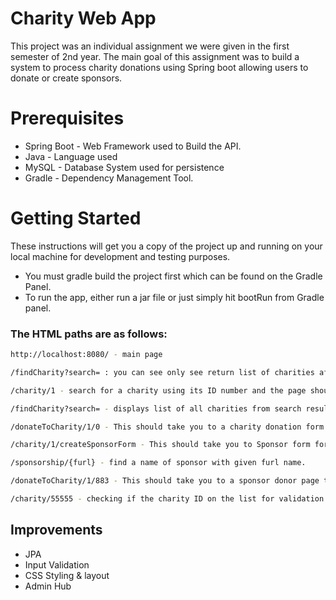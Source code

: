# Charity Web App
This project was an individual assignment we were given in the first semester of 2nd year. The main goal of this assignment was to build a system to process charity donations using Spring boot allowing users to donate or create sponsors. 

# Prerequisites
* Spring Boot - Web Framework used to Build the API.
* Java - Language used
* MySQL - Database System used for persistence
* Gradle - Dependency Management Tool.

# Getting Started
These instructions will get you a copy of the project up and running on your local machine for development and testing purposes.
   
- You must gradle build the project first which can be found on the Gradle Panel.
- To run the app, either run a jar file or just simply hit bootRun from Gradle panel.


### The HTML paths are as follows:

```sh
http://localhost:8080/ - main page

/findCharity?search= : you can see only see return list of charities after hitting a search button.

/charity/1 - search for a charity using its ID number and the page should contain Charity name, top 5 sponsor, recent sponsors.

/findCharity?search= - displays list of all charities from search result

/donateToCharity/1/0 - This should take you to a charity donation form for NSPCC

/charity/1/createSponsorForm - This should take you to Sponsor form for NSPCC Charity

/sponsorship/{furl} - find a name of sponsor with given furl name.

/donateToCharity/1/883 - This should take you to a sponsor donor page to donate for Rhonda Elphey

/charity/55555 - checking if the charity ID on the list for validation and this should return and display error 404 messages.

```

## Improvements
- JPA
- Input Validation
- CSS Styling & layout
- Admin Hub

